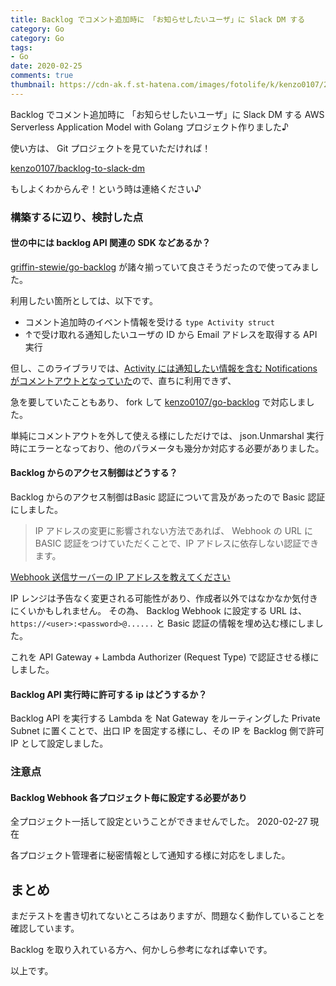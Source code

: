 ```yaml
---
title: Backlog でコメント追加時に 「お知らせしたいユーザ」に Slack DM する
category: Go
category: Go
tags:
- Go
date: 2020-02-25
comments: true
thumbnail: https://cdn-ak.f.st-hatena.com/images/fotolife/k/kenzo0107/20200227/20200227215819.png
---
```


Backlog でコメント追加時に 「お知らせしたいユーザ」に Slack DM する AWS Serverless Application Model with Golang プロジェクト作りました♪

<!-- more -->

使い方は、 Git プロジェクトを見ていただければ！

[kenzo0107/backlog-to-slack-dm](https://github.com/kenzo0107/backlog-to-slack-dm)

もしよくわからんぞ！という時は連絡ください♪


### 構築するに辺り、検討した点

#### 世の中には backlog API 関連の SDK などあるか？

[griffin-stewie/go-backlog](https://github.com/griffin-stewie/go-backlog) が諸々揃っていて良さそうだったので使ってみました。

利用したい箇所としては、以下です。
* コメント追加時のイベント情報を受ける `type Activity struct`
* ↑で受け取れる通知したいユーザの ID から Email アドレスを取得する API 実行

但し、このライブラリでは、[Activity には通知したい情報を含む Notifications がコメントアウトとなっていた](https://github.com/griffin-stewie/go-backlog/blob/master/models.go#L242)ので、直ちに利用できず、

急を要していたこともあり、 fork して [kenzo0107/go-backlog](https://github.com/kenzo0107/go-backlog) で対応しました。

単純にコメントアウトを外して使える様にしただけでは、 json.Unmarshal 実行時にエラーとなっており、他のパラメータも幾分か対応する必要がありました。


#### Backlog からのアクセス制御はどうする？

Backlog からのアクセス制御はBasic 認証について言及があったので Basic 認証にしました。

> IP アドレスの変更に影響されない方法であれば、 Webhook の URL に BASIC 認証をつけていただくことで、IP アドレスに依存しない認証できます。

[Webhook 送信サーバーの IP アドレスを教えてください](https://support-ja.backlog.com/hc/ja/articles/360035645534-Webhook-%E3%82%B5%E3%83%BC%E3%83%90%E3%81%AE%E6%83%85%E5%A0%B1)

IP レンジは予告なく変更される可能性があり、作成者以外ではなかなか気付きにくいかもしれません。
その為、 Backlog Webhook に設定する URL は、 `https://<user>:<password>@......` と Basic 認証の情報を埋め込む様にしました。

これを API Gateway + Lambda Authorizer (Request Type) で認証させる様にしました。


#### Backlog API 実行時に許可する ip はどうするか？

Backlog API を実行する Lambda を Nat Gateway をルーティングした Private Subnet に置くことで、出口 IP を固定する様にし、その IP を Backlog 側で許可 IP として設定しました。


### 注意点

#### Backlog Webhook 各プロジェクト毎に設定する必要があり

全プロジェクト一括して設定ということができませんでした。 2020-02-27 現在

各プロジェクト管理者に秘密情報として通知する様に対応をしました。



## まとめ

まだテストを書き切れてないところはありますが、問題なく動作していることを確認しています。

Backlog を取り入れている方へ、何かしら参考になれば幸いです。

以上です。
